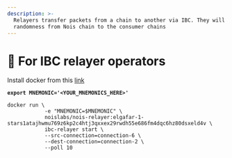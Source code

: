 ```yaml
---
description: >-
  Relayers transfer packets from a chain to another via IBC. They will ship the
  randomness from Nois chain to the consumer chains
---
```


# 🌉 For IBC relayer operators

Install docker from this [link](https://docs.docker.com/engine/install/ubuntu/)

<pre class="language-shell"><code class="lang-shell"><strong>export MNEMONIC='&#x3C;YOUR_MNEMONICS_HERE>'
</strong>
docker run \
            -e "MNEMONIC=$MNEMONIC" \
            noislabs/nois-relayer:elgafar-1-stars1atajhwmu769z6kp2c4htj3qxxex29rwdh55e686fm4dqc6hz80dsxeld4v \
            ibc-relayer start \
            --src-connection=connection-6 \
            --dest-connection=connection-2 \
            --poll 10</code></pre>
